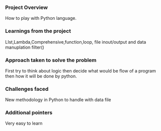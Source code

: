 ### Project Overview

 How to play with Python language.


### Learnings from the project

 LIst,Lambda,Comprehensive,function,loop, file inout/output and data manuplation
filter()


### Approach taken to solve the problem

 First try to think about logic then decide what would be flow of a program then how it will be done by python.


### Challenges faced

 New methodology in Python to handle with data file


### Additional pointers

 Very easy to learn


